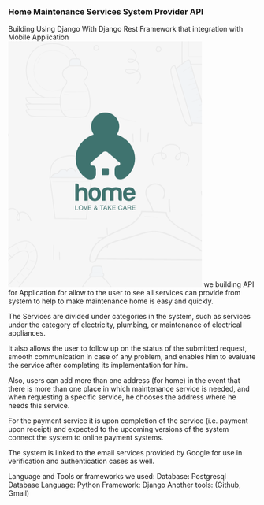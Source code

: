 ### Home Maintenance Services System Provider API

Building Using Django With Django Rest Framework that integration with Mobile Application
![application Image](media/project_image/readme.png)
we building API for Application for allow to the user to see all services can provide from system to help to make maintenance home is easy and quickly.

The Services are divided under categories in the system, such as services under the category of electricity, plumbing, or maintenance of electrical appliances.

It also allows the user to follow up on the status of the submitted request, smooth communication in case of any problem, and enables him to evaluate the service after completing its implementation for him.

Also, users can add more than one address (for home) in the event that there is more than one place in which maintenance service is needed, and when requesting a specific service, he chooses the address where he needs this service.

For the payment service it is upon completion of the service (i.e. payment upon receipt) and expected to the upcoming versions of the system connect the system to online payment systems.

The system is linked to the email services provided by Google for use in verification and authentication cases as well.

Language and Tools or frameworks we used:
Database: Postgresql Database
Language: Python
Framework: Django
Another tools: (Github, Gmail)
